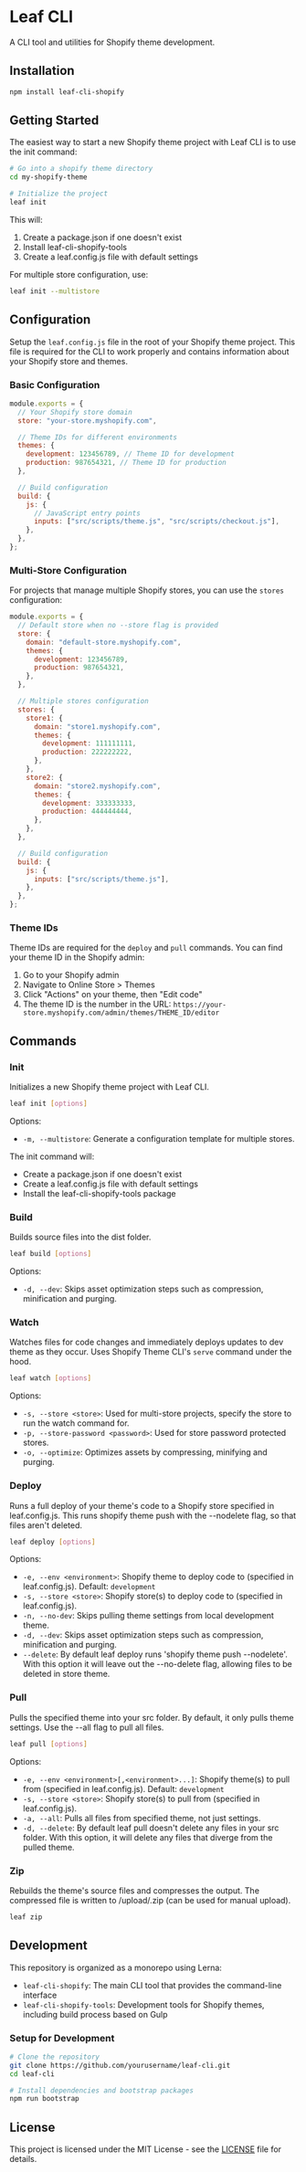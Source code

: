 # Leaf CLI

A CLI tool and utilities for Shopify theme development.

## Installation

```bash
npm install leaf-cli-shopify
```

## Getting Started

The easiest way to start a new Shopify theme project with Leaf CLI is to use the init command:

```bash
# Go into a shopify theme directory
cd my-shopify-theme

# Initialize the project
leaf init
```

This will:

1. Create a package.json if one doesn't exist
2. Install leaf-cli-shopify-tools
3. Create a leaf.config.js file with default settings

For multiple store configuration, use:

```bash
leaf init --multistore
```

## Configuration

Setup the `leaf.config.js` file in the root of your Shopify theme project. This file is required for the CLI to work properly and contains information about your Shopify store and themes.

### Basic Configuration

```javascript
module.exports = {
  // Your Shopify store domain
  store: "your-store.myshopify.com",

  // Theme IDs for different environments
  themes: {
    development: 123456789, // Theme ID for development
    production: 987654321, // Theme ID for production
  },

  // Build configuration
  build: {
    js: {
      // JavaScript entry points
      inputs: ["src/scripts/theme.js", "src/scripts/checkout.js"],
    },
  },
};
```

### Multi-Store Configuration

For projects that manage multiple Shopify stores, you can use the `stores` configuration:

```javascript
module.exports = {
  // Default store when no --store flag is provided
  store: {
    domain: "default-store.myshopify.com",
    themes: {
      development: 123456789,
      production: 987654321,
    },
  },

  // Multiple stores configuration
  stores: {
    store1: {
      domain: "store1.myshopify.com",
      themes: {
        development: 111111111,
        production: 222222222,
      },
    },
    store2: {
      domain: "store2.myshopify.com",
      themes: {
        development: 333333333,
        production: 444444444,
      },
    },
  },

  // Build configuration
  build: {
    js: {
      inputs: ["src/scripts/theme.js"],
    },
  },
};
```

### Theme IDs

Theme IDs are required for the `deploy` and `pull` commands. You can find your theme ID in the Shopify admin:

1. Go to your Shopify admin
2. Navigate to Online Store > Themes
3. Click "Actions" on your theme, then "Edit code"
4. The theme ID is the number in the URL: `https://your-store.myshopify.com/admin/themes/THEME_ID/editor`

## Commands

### Init

Initializes a new Shopify theme project with Leaf CLI.

```bash
leaf init [options]
```

Options:

- `-m, --multistore`: Generate a configuration template for multiple stores.

The init command will:

- Create a package.json if one doesn't exist
- Create a leaf.config.js file with default settings
- Install the leaf-cli-shopify-tools package

### Build

Builds source files into the dist folder.

```bash
leaf build [options]
```

Options:

- `-d, --dev`: Skips asset optimization steps such as compression, minification and purging.

### Watch

Watches files for code changes and immediately deploys updates to dev theme as they occur. Uses Shopify Theme CLI's `serve` command under the hood.

```bash
leaf watch [options]
```

Options:

- `-s, --store <store>`: Used for multi-store projects, specify the store to run the watch command for.
- `-p, --store-password <password>`: Used for store password protected stores.
- `-o, --optimize`: Optimizes assets by compressing, minifying and purging.

### Deploy

Runs a full deploy of your theme's code to a Shopify store specified in leaf.config.js. This runs shopify theme push with the --nodelete flag, so that files aren't deleted.

```bash
leaf deploy [options]
```

Options:

- `-e, --env <environment>`: Shopify theme to deploy code to (specified in leaf.config.js). Default: `development`
- `-s, --store <store>`: Shopify store(s) to deploy code to (specified in leaf.config.js).
- `-n, --no-dev`: Skips pulling theme settings from local development theme.
- `-d, --dev`: Skips asset optimization steps such as compression, minification and purging.
- `--delete`: By default leaf deploy runs 'shopify theme push --nodelete'. With this option it will leave out the --no-delete flag, allowing files to be deleted in store theme.

### Pull

Pulls the specified theme into your src folder. By default, it only pulls theme settings. Use the --all flag to pull all files.

```bash
leaf pull [options]
```

Options:

- `-e, --env <environment>[,<environment>...]`: Shopify theme(s) to pull from (specified in leaf.config.js). Default: `development`
- `-s, --store <store>`: Shopify store(s) to pull from (specified in leaf.config.js).
- `-a, --all`: Pulls all files from specified theme, not just settings.
- `-d, --delete`: By default leaf pull doesn't delete any files in your src folder. With this option, it will delete any files that diverge from the pulled theme.

### Zip

Rebuilds the theme's source files and compresses the output. The compressed file is written to <theme>/upload/<theme>.zip (can be used for manual upload).

```bash
leaf zip
```

## Development

This repository is organized as a monorepo using Lerna:

- `leaf-cli-shopify`: The main CLI tool that provides the command-line interface
- `leaf-cli-shopify-tools`: Development tools for Shopify themes, including build process based on Gulp

### Setup for Development

```bash
# Clone the repository
git clone https://github.com/yourusername/leaf-cli.git
cd leaf-cli

# Install dependencies and bootstrap packages
npm run bootstrap
```

## License

This project is licensed under the MIT License - see the [LICENSE](LICENSE) file for details.

```

```
